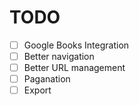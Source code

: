 # TODO

- [ ] Google Books Integration
- [ ] Better navigation
- [ ] Better URL management
- [ ] Paganation
- [ ] Export
